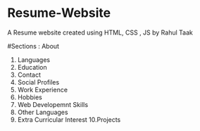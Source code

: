 # Resume-Website
A Resume website created using HTML, CSS , JS by Rahul Taak

#Sections :
About
1. Languages
2. Education
3. Contact
4. Social Profiles
5. Work Experience
6. Hobbies
7. Web Developemnt Skills
8. Other Languages
9. Extra Curricular Interest
10.Projects
